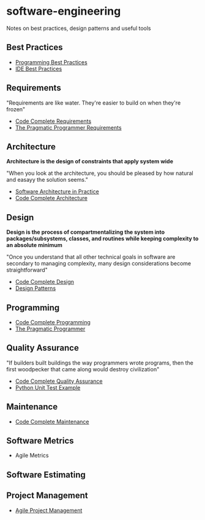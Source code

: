 # software-engineering

Notes on best practices, design patterns and useful tools

## Best Practices

* [Programming Best Practices](./best_practices/PROGRAMMING.md)
* [IDE Best Practices](./best_practices/IDEs.md)

## Requirements

"Requirements are like water. They're easier to build on when they're frozen"

* [Code Complete Requirements](./books/code_complete/prereqs/requirements)
* [The Pragmatic Programmer Requirements](./books/pragmatic_programmer/CHAPTER_7.md)

## Architecture

**Architecture is the design of constraints that apply system wide**

"When you look at the architecture, you should be pleased by how natural and easayy the solution seems."

* [Software Architecture in Practice](./books/software_architecture_in_practice)
* [Code Complete Architecture](./books/code_complete/prereqs/architecture)

## Design

**Design is the process of compartmentalizing the system into packages/subsystems, classes, and routines while keeping complexity to an absolute minimum**

"Once you understand that all other technical goals in software are secondary to managing complexity, many design considerations become straightforward"

* [Code Complete Design](./books/code_complete/design)
* [Design Patterns](./books/design_patterns)

## Programming

* [Code Complete Programming](./books/code_complete/programming)
* [The Pragmatic Programmer](./books/pragmatic_programmer)

## Quality Assurance

"If builders built buildings the way programmers wrote programs, then the first woodpecker that came along would destroy civilization"

* [Code Complete Quality Assurance](./books/code_complete_quality_assurance)
* [Python Unit Test Example](./python/unit_testing)

## Maintenance

* [Code Complete Maintenance](./books/code_complete/maintenance)

## Software Metrics

* Agile Metrics

## Software Estimating

## Project Management

* [Agile Project Management](./books/agile_project_management_with_scrum)
